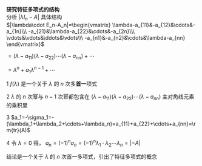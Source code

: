 **研究特征多项式的结构**  
分析 $|\lambda I_n-A|$ 具体结构  
 $|\lambda\cdot E_n-A_n|=\begin{vmatrix}  
\lambda-a_{11}&-a_{12}&\cdots&-a_{1n}\\\  
-a_{21}&\lambda-a_{22}&\cdots&-a_{2n}\\\  
\vdots&\vdots&\ddots&\vdots\\\  
-a_{n1}&-a_{n2}&\cdots&\lambda-a_{nn}  
\end{vmatrix}$  
  
 $=(\lambda-a_{11})(\lambda-a_{22})\cdots(\lambda-a_{nn})+\cdots$  
  
 $=\lambda^n+a_1\lambda^{n-1}+\cdots$  
  
1 $f(\lambda)$ 是一个关于 $\lambda$ 的 $n$ 次多**首一**项式  
  
2  $\lambda$ 的 $n$ 次幂与 $n-1$ 次幂都包含在 $(\lambda-a_{11})(\lambda-a_{22})\cdots(\lambda-a_{nn})$ 主对角线元素的乘积里  
  
3  $a_1=-\sigma_1=-(\lambda_1+\lambda_2+\cdots+\lambda_n)=a_{11}+a_{22}+\cdots+a_{nn}=\rm{tr}(A)$  
  
4 令 $\lambda=0$ 得， $a_n=(-1)^n\sigma_n=(-1)^n\lambda_1\cdot\lambda_2\cdots\lambda_n=|-A|$  
  
结论是一个关于 $\lambda$ 的 $n$ 次首一多项式，引出了特征多项式的概念  
